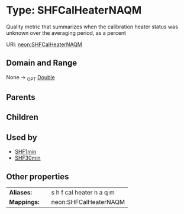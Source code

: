 
# Type: SHFCalHeaterNAQM


Quality metric that summarizes when the calibration heater status was unknown over the averaging period, as a percent

URI: [neon:SHFCalHeaterNAQM](https://data.neonscience.org/SHFCalHeaterNAQM)


## Domain and Range

None ->  <sub>OPT</sub> [Double](types/Double.md)

## Parents


## Children


## Used by

 * [SHF1min](SHF1min.md)
 * [SHF30min](SHF30min.md)

## Other properties

|  |  |  |
| --- | --- | --- |
| **Aliases:** | | s h f cal heater n a q m |
| **Mappings:** | | neon:SHFCalHeaterNAQM |

